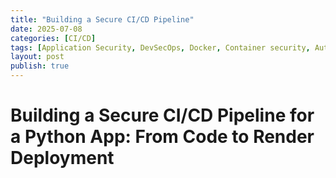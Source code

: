 ```yaml
---
title: "Building a Secure CI/CD Pipeline"
date: 2025-07-08
categories: [CI/CD]
tags: [Application Security, DevSecOps, Docker, Container security, Automation]
layout: post
publish: true
---
```


#  Building a Secure CI/CD Pipeline for a Python App: From Code to Render Deployment